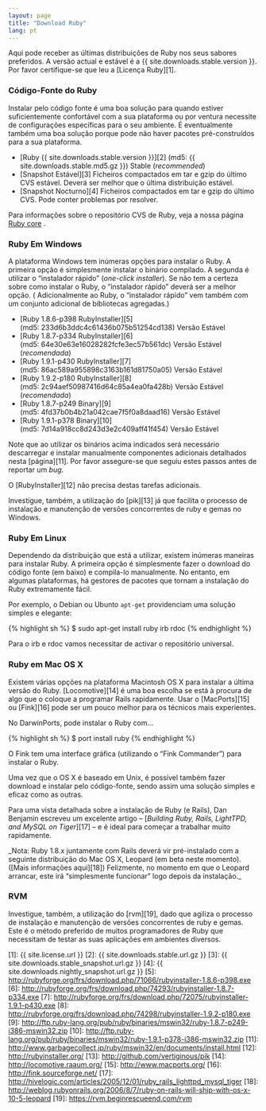 ```yaml
---
layout: page
title: "Download Ruby"
lang: pt
---
```


Aqui pode receber as últimas distribuições de Ruby nos seus sabores
preferidos. A versão actual e estável é a {{ site.downloads.stable.version }}.
Por favor certifique-se que leu a [Licença Ruby][1].

### Código-Fonte do Ruby

Instalar pelo código fonte é uma boa solução para quando estiver
suficientemente confortável com a sua plataforma ou por ventura
necessite de configurações específicas para o seu ambiente. É
eventualmente também uma boa solução porque pode não haver pacotes
pré-construídos para a sua plataforma.

* [Ruby {{ site.downloads.stable.version }}][2]
  (md5:&nbsp;{{ site.downloads.stable.md5.gz }}) Stable (*recommended*)
* [Snapshot Estável][3] Ficheiros compactados em tar e gzip do último
  CVS estável. Deverá ser melhor que o última distribuição estável.
* [Snapshot Nocturno][4] Ficheiros compactados em tar e gzip do último
  CVS. Pode conter problemas por resolver.

Para informações sobre o repositório CVS de Ruby, veja a nossa página
[Ruby core](/pt/community/ruby-core/) .

### Ruby Em Windows

A plataforma Windows tem inúmeras opções para instalar o Ruby. A
primeira opção é simplesmente instalar o binário compilado. A segunda é
utilizar o “instalador rápido” (*one-click installer*). Se não tem a
certeza sobre como instalar o Ruby, o “instalador rápido” deverá ser a
melhor opção. ( Adicionalmente ao Ruby, o “instalador rápido” vem também
com um conjunto adicional de bibliotecas agregadas.)

* [Ruby 1.8.6-p398 RubyInstaller][5]
  (md5:&nbsp;233d6b3ddc4c61436b075b51254cd138) Versão Estável
* [Ruby 1.8.7-p334 RubyInstaller][6]
  (md5:&nbsp;64e30e63e16028282fcfe3ec57b561dc) Versão Estável (*recomendada*)
* [Ruby 1.9.1-p430 RubyInstaller][7]
  (md5:&nbsp;86ac589a955898c3163b161d81750a05) Versão Estável
* [Ruby 1.9.2-p180 RubyInstaller][8]
  (md5:&nbsp;2c94aef50987416d64c85a4ea0fa428b) Versão Estável (*recomendada*)
* [Ruby 1.8.7-p249 Binary][9]
  (md5:&nbsp;4fd37b0b4b21a042cae7f5f0a8daad16) Versão Estável
* [Ruby 1.9.1-p378 Binary][10]
  (md5:&nbsp;7d14a918cc8d243d3e2c409aff41f454) Versão Estável

Note que ao utilizar os binários acima indicados será necessário
descarregar e instalar manualmente componentes adicionais detalhados
nesta [página][11]. Por favor assegure-se que seguiu estes passos antes
de reportar um *bug*.

O [RubyInstaller][12] não precisa destas tarefas adicionais.

Investigue, também, a utilização do [pik][13] já que facilita o processo
de instalação e manutenção de versões concorrentes de ruby e gemas no
Windows.

### Ruby Em Linux

Dependendo da distribuição que está a utilizar, existem inúmeras
maneiras para instalar Ruby. A primeira opção é simplesmente fazer o
download do código fonte (em baixo) e compila-lo manualmente. No
entanto, em algumas plataformas, há gestores de pacotes que tornam a
instalação do Ruby extremamente fácil.

Por exemplo, o Debian ou Ubunto `apt-get` providenciam uma solução
simples e elegante:

{% highlight sh %}
$ sudo apt-get install ruby irb rdoc
{% endhighlight %}

Para o irb e rdoc vamos necessitar de activar o repositório universal.

### Ruby em Mac OS X

Existem várias opções na plataforma Macintosh OS X para instalar a
última versão do Ruby. [Locomotive][14] é uma boa escolha se está à
procura de algo que o coloque a programar Rails rapidamente. Usar o
[MacPorts][15] ou [Fink][16] pode ser um pouco melhor para os técnicos
mais experientes.

No DarwinPorts, pode instalar o Ruby com…

{% highlight sh %}
$ port install ruby
{% endhighlight %}

O Fink tem uma interface gráfica (utilizando o “Fink Commander”) para
instalar o Ruby.

Uma vez que o OS X é baseado em Unix, é possível também fazer download e
instalar pelo código-fonte, sendo assim uma solução simples e eficaz
como as outras.

Para uma vista detalhada sobre a instalação de Ruby (e Rails), Dan
Benjamin escreveu um excelente artigo – [*Building Ruby, Rails,
LightTPD, and MySQL on Tiger*][17] – e é ideal para começar a trabalhar
muito rapidamente.

\_Nota: Ruby 1.8.x juntamente com Rails deverá vir pré-instalado com a
seguinte distribuição do Mac OS X, Leopard (em beta neste momento).
([Mais informações aqui][18]) Felizmente, no momento em que o Leopard
arrancar, este irá “simplesmente funcionar” logo depois da instalação.\_

### RVM

Investigue, também, a utilização do [rvm][19], dado que agiliza o
processo de instalação e manutenção de versões concorrentes de ruby e
gemas. Este é o método preferido de muitos programadores de Ruby que
necessitam de testar as suas aplicações em ambientes diversos.



[1]: {{ site.license.url }}
[2]: {{ site.downloads.stable.url.gz }}
[3]: {{ site.downloads.stable_snapshot.url.gz }}
[4]: {{ site.downloads.nightly_snapshot.url.gz }}
[5]: http://rubyforge.org/frs/download.php/71066/rubyinstaller-1.8.6-p398.exe
[6]: http://rubyforge.org/frs/download.php/74293/rubyinstaller-1.8.7-p334.exe
[7]: http://rubyforge.org/frs/download.php/72075/rubyinstaller-1.9.1-p430.exe
[8]: http://rubyforge.org/frs/download.php/74298/rubyinstaller-1.9.2-p180.exe
[9]: http://ftp.ruby-lang.org/pub/ruby/binaries/mswin32/ruby-1.8.7-p249-i386-mswin32.zip
[10]: http://ftp.ruby-lang.org/pub/ruby/binaries/mswin32/ruby-1.9.1-p378-i386-mswin32.zip
[11]: http://www.garbagecollect.jp/ruby/mswin32/en/documents/install.html
[12]: http://rubyinstaller.org/
[13]: http://github.com/vertiginous/pik
[14]: http://locomotive.raaum.org/
[15]: http://www.macports.org/
[16]: http://fink.sourceforge.net/
[17]: http://hivelogic.com/articles/2005/12/01/ruby_rails_lighttpd_mysql_tiger
[18]: http://weblog.rubyonrails.org/2006/8/7/ruby-on-rails-will-ship-with-os-x-10-5-leopard
[19]: https://rvm.beginrescueend.com/rvm
